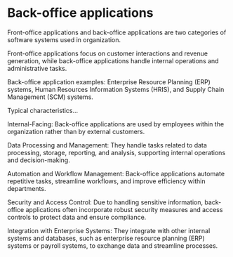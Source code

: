 # Back-office applications

Front-office applications and back-office applications are two categories of software systems used in organization.

Front-office applications focus on customer interactions and revenue generation, while back-office applications handle internal operations and administrative tasks.

Back-office application examples: Enterprise Resource Planning (ERP) systems, Human Resources Information Systems (HRIS), and Supply Chain Management (SCM) systems.

Typical characteristics…

Internal-Facing: Back-office applications are used by employees within the organization rather than by external customers.

Data Processing and Management: They handle tasks related to data processing, storage, reporting, and analysis, supporting internal operations and decision-making.

Automation and Workflow Management: Back-office applications automate repetitive tasks, streamline workflows, and improve efficiency within departments.

Security and Access Control: Due to handling sensitive information, back-office applications often incorporate robust security measures and access controls to protect data and ensure compliance.

Integration with Enterprise Systems: They integrate with other internal systems and databases, such as enterprise resource planning (ERP) systems or payroll systems, to exchange data and streamline processes.
